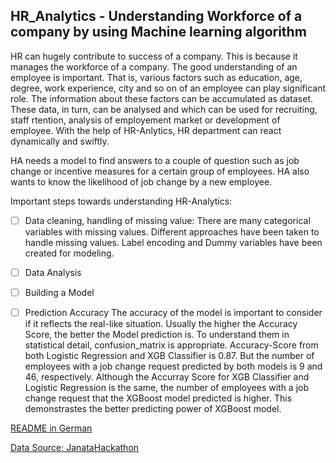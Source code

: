 ## HR_Analytics - Understanding Workforce of a company by using Machine learning algorithm

HR can hugely contribute to success of a company. This is because it manages the workforce of a company. 
The good understanding of an employee is important. That is, various factors such as education, age, degree, work experience, city and so on of an employee can play significant role. The information about these factors can be accumulated as dataset. These data, in turn, can be analysed and which can be used for recruiting, staff rtention, analysis of employement market or development of employee. With the help of HR-Anlytics, HR department can react dynamically and swiftly. 

HA needs a model to find answers to a couple of question such as job change or incentive measures for a certain group of employees. 
HA also wants to know the likelihood of job change by a new employee.

Important steps towards understanding HR-Analytics:

- [ ] Data cleaning, handling of missing value:
      There are many categorical variables with missing values. Different approaches have been taken to handle missing values.
      Label encoding and Dummy variables have been created for modeling.
- [ ] Data Analysis
- [ ] Building a Model
- [ ] Prediction Accuracy
      The accuracy of the model is important to consider if it reflects the real-like situation. Usually the higher the Accuracy Score, the better the Model prediction is.
      To understand them in statistical detail, confusion_matrix is appropriate. Accuracy-Score from both Logistic Regression and XGB Classifier is 0.87.
      But the number of employees with a job change request predicted by both models is 9 and 46, respectively.
      Although the Accurray Score for XGB Classifier and Logistic Regression is the same,
      the number of employees with a job change request that the XGBoost model predicted is higher. This demonstrastes the better predicting power of XGBoost model.
      
  
  
[README in German](https://github.com/onarayan/HR_Analytics/blob/master/README.md.de)     


[Data Source: JanataHackathon](https://datahack.analyticsvidhya.com/contest/janatahack-hr-analytics/)
